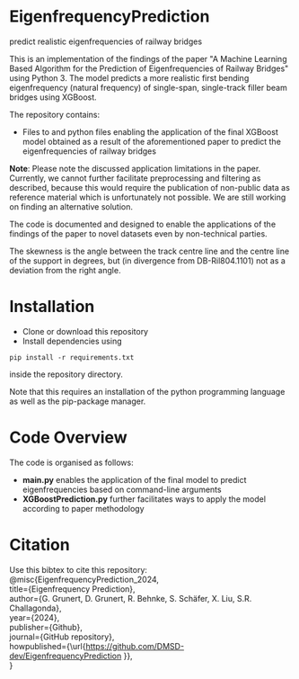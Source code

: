 # EigenfrequencyPrediction
 predict realistic eigenfrequencies of railway bridges
 
This is an implementation of the findings of the paper "A Machine Learning Based Algorithm for the Prediction of Eigenfrequencies of Railway Bridges" using Python 3. The model predicts a more realistic first bending eigenfrequency (natural frequency) of single-span, single-track filler beam bridges using XGBoost.

The repository contains:
- Files to and python files enabling the application of the final XGBoost model obtained as a result of the aforementioned paper to predict the eigenfrequencies of railway bridges 

**Note**: Please note the discussed application limitations in the paper. Currently, we cannot further facilitate preprocessing and filtering as described, because this would require the publication of non-public data as reference material which is unfortunately not possible. We are still working on finding an alternative solution.

The code is documented and designed to enable the applications of the findings of the paper to novel datasets even by non-technical parties. 

The skewness is the angle between the track centre line and the centre line of the support in degrees, but (in divergence from DB-Ril804.1101) not as a deviation from the right angle.

# Installation
- Clone or download this repository
- Install dependencies using

`pip install -r requirements.txt`

inside the repository directory.

Note that this requires an installation of the python programming language as well as the pip-package manager.

# Code Overview
The code is organised as follows:
- **main.py** enables the application of the final model to predict eigenfrequencies based on command-line arguments
- **XGBoostPrediction.py** further facilitates ways to apply the model according to paper methodology
# Citation
Use this bibtex to cite this repository:  
@misc{EigenfrequencyPrediction_2024,  
  title={Eigenfrequency Prediction},  
  author={G. Grunert, D. Grunert, R. Behnke, S. Schäfer, X. Liu, S.R. Challagonda},  
  year={2024},  
  publisher={Github},  
  journal={GitHub repository},  
  howpublished={\url{https://github.com/DMSD-dev/EigenfrequencyPrediction }},  
}  
